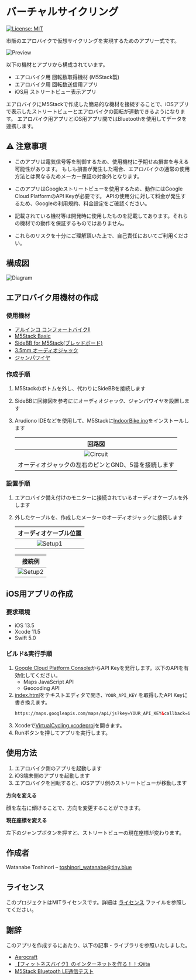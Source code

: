 # バーチャルサイクリング

[![License: MIT](https://img.shields.io/badge/License-MIT-yellow.svg)](https://opensource.org/licenses/MIT)

市販のエアロバイクで仮想サイクリングを実現するためのアプリ一式です。

![Preview](Preview/preview1.png)


以下の機材とアプリから構成されています。

* エアロバイク用 回転数取得機材 (M5Stack製)
* エアロバイク用 回転数送信用アプリ
* iOS用 ストリートビュー表示アプリ

エアロバイクにM5Stackで作成した簡易的な機材を接続することで、iOSアプリで表示したストリートビューとエアロバイクの回転が連動できるようになります。
エアロバイク用アプリとiOS用アプリ間ではBluetoothを使用してデータを連携します。


## :warning: 注意事項

- このアプリは電気信号等を制御するため、使用機材に予期せぬ損害を与える可能性があります。
  もしも損害が発生した場合、エアロバイクの通常の使用方法とは異なるためメーカー保証の対象外となります。

- このアプリはGoogleストリートビューを使用するため、動作にはGoogle Cloud PlatformのAPI Keyが必要です。
  APIの使用分に対して料金が発生するため、Googleの利用規約、料金設定をご確認ください。

- 記載されている機材等は開発時に使用したものを記載してあります。それらの機材での動作を保証するものではありません。

- これらのリスクを十分にご理解頂いた上で、自己責任においてご利用ください。


## 構成図

![Diagram](Preview/diagram.png)


## エアロバイク用機材の作成

### 使用機材

* [アルインコ コンフォートバイクⅡ](https://www.alinco.co.jp/product/fitness/detail/id=4175)
* [M5Stack Basic](https://www.switch-science.com/catalog/3647/)
* [SideBB for M5Stack(ブレッドボード)](https://www.switch-science.com/catalog/4098/)
* [3.5mm オーディオジャック](https://www.switch-science.com/catalog/619/)
* [ジャンパワイヤ](https://www.switch-science.com/catalog/314/)

### 作成手順

1. M5Stackのボトムを外し、代わりにSideBBを接続します
2. SideBBに回線図を参考ににオーディオジャック、ジャンパワイヤを設置します
3. Arudiono IDEなどを使用して、M5Stackに[IndoorBike.ino](IndoorBike/IndoorBike.ino)をインストールします

    |  回路図 |
    | :-------------: |
    | ![Circuit](Preview/circuit.png)  |
    | オーディオジャックの左右のピンとGND、5番を接続します  |

### 設置手順

1. エアロバイク備え付けのモニターに接続されているオーディオケーブルを外します
2. 外したケーブルを、作成したメーターのオーディオジャックに接続します


    |  オーディオケーブル位置 |
    | :-------------: |
    | ![Setup1](Preview/setup1.png)  |

    |  接続例 |
    | :-------------: |
    | ![Setup2](Preview/setup2.png)  |


## iOS用アプリの作成

### 要求環境

- iOS 13.5
- Xcode 11.5
- Swift 5.0

### ビルド&実行手順

1. [Google Cloud Platform Console](https://cloud.google.com/console/)からAPI Keyを発行します。以下のAPIを有効化してください。
    - Maps JavaScript API
    - Geocoding API
2. [index.html](iOS/VirtualCycling/www/index.html)をテキストエディタで開き、`YOUR_API_KEY` を取得したAPI Keyに書き換えます。
    ```html
    https://maps.googleapis.com/maps/api/js?key=YOUR_API_KEY&callback=initialize
    ```
3. Xcodeで[VirtualCycling.xcodeproj](iOS/VirtualCycling.xcodeproj)を開きます。
4. Runボタンを押してアプリを実行します。

## 使用方法

1. エアロバイク側のアプリを起動します
2. iOS端末側のアプリを起動します
3. エアロバイクを回転すると、iOSアプリ側のストリートビューが移動します

**方向を変える**

顔を左右に傾けることで、方向を変更することができます。


**現在座標を変える**

左下のジャンプボタンを押すと、ストリートビューの現在座標が変わります。


## 作成者

Watanabe Toshinori – toshinori_watanabe@tiny.blue


## ライセンス

このプロジェクトはMITライセンスです。詳細は [ライセンス](LICENSE) ファイルを参照してください。


## 謝辞

このアプリを作成するにあたり、以下の記事・ライブラリを参照いたしました。

* [Aerocraft](https://github.com/mizucoffee/Aerocraft)
* [【フィットネスバイク】のインターネットを作る！！:Qiita](https://qiita.com/ie4/items/130308793444bd98179f)
* [M5Stack Bluetooth LE通信テスト](https://github.com/FromF/M5Stack-Color-BluetoothLE)
